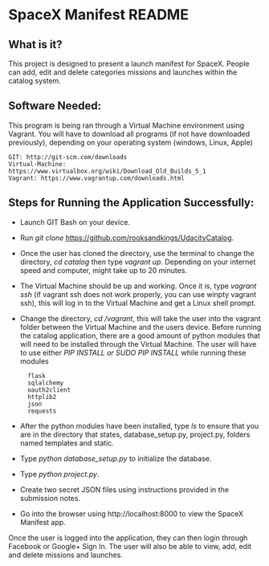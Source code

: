 # SpaceX Manifest README

## What is it?

This project is designed to present a launch manifest for SpaceX.  People can add, edit and delete categories missions and launches within the catalog system.

## Software Needed:

This program is being ran through a Virtual Machine environment using Vagrant. You will have to download all programs (if not have downloaded previously), depending on your operating system (windows, Linux, Apple)

    GIT: http://git-scm.com/downloads
    Virtual-Machine: https://www.virtualbox.org/wiki/Download_Old_Builds_5_1
    Vagrant: https://www.vagrantup.com/downloads.html


## Steps for Running the Application Successfully:

* Launch GIT Bash on your device.
* Run *git clone* https://github.com/rooksandkings/UdacityCatalog.
* Once the user has cloned the directory, use the terminal to change the directory, *cd catalog* then type *vagrant up*.  Depending on your internet speed and computer, might take up to 20 minutes.
* The Virtual Machine should be up and working.  Once it is, type *vagrant ssh* (if vagrant ssh does not work properly, you can use winpty vagrant ssh), this will log in to the Virtual Machine and get a Linux shell prompt.
* Change the directory, *cd /vagrant*, this will take the user into the vagrant folder between the Virtual Machine and the users device.
Before running the catalog application, there are a good amount of python modules that will need to be installed through the Virtual Machine.  The user will have to use either *PIP INSTALL or SUDO PIP INSTALL* while running these modules

        flask
        sqlalchemy
        oauth2client
        httplib2
        json
        requests
        
* After the python modules have been installed, type *ls* to ensure that you are in the directory that states, database_setup.py, project.py, folders named templates and static.
* Type *python database_setup.py* to initialize the database.
* Type *python project.py*.
* Create two secret JSON files using instructions provided in the submission notes. 
* Go into the browser using http://localhost:8000 to view the SpaceX Manifest app.


Once the user is logged into the application, they can then login through Facebook or Google+ Sign In. The user will also be able to view, add, edit and delete missions and launches.